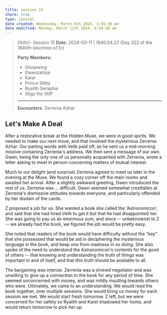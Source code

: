 ```yaml
---
title: session 15
share: true
type: journal
date created: Wednesday, March 6th 2024, 3:45:30 pm
date modified: Monday, March 11th 2024, 8:54:30 am
---
```


> [!info]- Session 15 **Date:** 2024-03-11 | 1840.04.22 (Day 322 of the 1840th kilochron of Er)
>
> **Party Members:**
> 
> - Gloopwing
> - Gwenzahlya 
> - Karel 
> - Prince Slithy 
> - Ryalith Seraphia 
> - Stigs the Stiff 
> 
> ---
> 
> **Encounters**: Zerrenia Azhar 

## Let's Make A Deal 

After a restorative break at the Hidden Muse, we were in good spirits. We needed to make our next move, and that involved the mysterious Zerrenia Azhar. Our parting words with Velik paid off, as he sent us a mid-morning missive containing Zerrenia's address. We then sent a message of our own. Gwen, being the only one of us personally acquainted with Zerrenia, wrote a letter asking to meet in person concerning matters of mutual interest. 

Much to our delight (and surprise) Zerrenia agreed to meet us later in the evening at the Muse. We found a cozy corner off the main rooms and awaited her arrival. After a slightly awkward greeting, Gwen introduced the rest of us. Zerrenia was … difficult. Gwen seemed somewhat crestfallen at Zerrenia's dismissive attitudes towards everyone, and particularly offended by her disdain of the cards. 

Z proposed a job for us. She wanted a book she called the 'Astronomicon', and said that she had hired Velik to get it but that he had disappointed her. She was going to pay us an enormous sum, and since -- unbeknownst to Z -- we already had the book, we figured the job would be pretty easy.

She noted that readers of the book would have difficulty without the "key" that she possessed that would be aid in deciphering the mysterious language in the book, and keep one from madness in so doing. She also spoke of the need to understand the Astranomicon's contents for the good of others -- that knowing and understanding the truth of things was important in and of itself, and that this truth should be available to all. 

The bargaining was intense. Zerrenia was a shrewd negotiator and was unwilling to give up a connection to the book for any period of time. She seemed unconcerned with money, and was mildly insulting towards others who were. Ultimately, we came to an understanding. We would read the book together, over multiple sessions. She would bring us money for each session we met. We would start fresh tomorrow. Z left, but we were concerned for her safety so Ryalith and Karel shadowed her home, and would return tomorrow to pick her up. 
